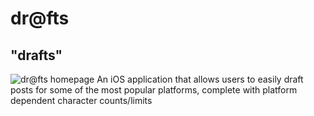 # dr@fts
## "drafts"
![dr@fts homepage](https://cbd1221.github.io/drafts)
An iOS application that allows users to easily draft posts for some of the most popular platforms, complete with platform dependent character counts/limits 
